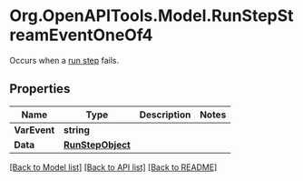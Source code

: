 # Org.OpenAPITools.Model.RunStepStreamEventOneOf4
Occurs when a [run step](/docs/api-reference/runs/step-object) fails.

## Properties

Name | Type | Description | Notes
------------ | ------------- | ------------- | -------------
**VarEvent** | **string** |  | 
**Data** | [**RunStepObject**](RunStepObject.md) |  | 

[[Back to Model list]](../README.md#documentation-for-models) [[Back to API list]](../README.md#documentation-for-api-endpoints) [[Back to README]](../README.md)

